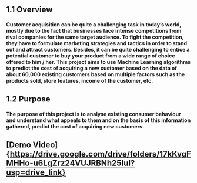 ## 1.1 Overview
#### Customer acquisition can be quite a challenging task in today’s world, mostly due to the fact that businesses face intense competitions from rival companies for the same target audience. To fight the competition, they have to formulate marketing strategies and tactics in order to stand out and attract customers. Besides, it can be quite challenging to entice a potential customer to buy your product from a wide range of choice offered to him / her. This project aims to use Machine Learning algorithms to predict the cost of acquiring a new customer based on the data of about 60,000 existing customers based on multiple factors such as the products sold, store features, income of the customer, etc.
## 1.2 Purpose
#### The purpose of this project is to analyse existing consumer behaviour and understand what appeals to them and on the basis of this information gathered, predict the cost of acquiring new customers.

## [Demo Video]{https://drive.google.com/drive/folders/17kKvgFMHHo-u6LgZrz24VUJRBNh25IuI?usp=drive_link} 
